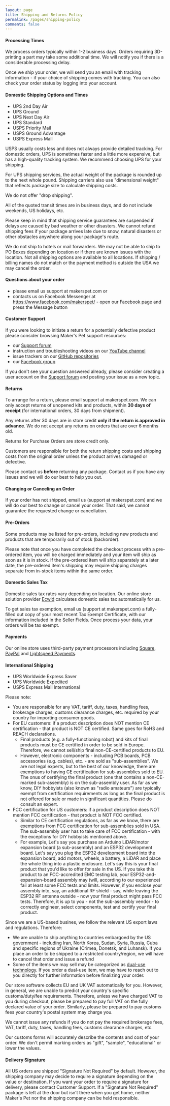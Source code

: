 ```yaml
---
layout: page
title: Shipping and Returns Policy
permalink: /pages/shipping-policy
comments: false
---
```


<h4 class="h4">Processing Times</h4>

<p>We process orders typically within 1-2 business days. Orders requiring 3D-printing a part may take some additional time.
We will notify you if there is a considerable processing delay.</p>

<p>Once we ship your order, we will send you an email with tracking information - if your choice of shipping comes with tracking. You can also check your order status by logging into your account.</p>

<h4 class="h4">Domestic Shipping Options and Times</h4>

<ul>
  <li>UPS 2nd Day Air</li>
  <li>UPS Ground</li>
  <li>UPS Next Day Air</li>
  <li>UPS Standard</li>
  <li>USPS Priority Mail</li>
  <li>USPS Ground Advantage</li>
  <li>USPS Express Mail</li>
</ul>

<p>USPS usually costs less and does not always provide detailed tracking. 
For domestic orders, UPS is sometimes faster and a little more expensive, but has a high-quality tracking system. We recommend choosing UPS for your shipping.</p>

<p>For UPS shipping services, the actual weight of the package is rounded up to the next whole pound. Shipping carriers also use "dimensional weight" that reflects package size to calculate shipping costs.</p>

<p>We do not offer "drop shipping".</p>

<p>All of the quoted transit times are in business days, and do not include weekends, US holidays, etc.</p>

<p>Please keep in mind that shipping service guarantees are suspended if delays are caused by bad weather or other disasters. We cannot refund shipping fees if your package arrives late due to snow, natural disasters or other obstacles anywhere along your package's route.</p>

<p>We do not ship to hotels or mail forwarders. We may not be able to ship to PO Boxes depending on location or if there are known issues with the location. Not all shipping options are available to all locations. If shipping / billing names do not match or the payment method is outside the USA we may cancel the order.</p>


<h4 class="h4">Questions about your order</h4>

<p><ul>
  <li>please email us support at makerspet.com or</li>
  <li>contacts us on Facebook Messenger at <a href="https://www.facebook.com/makerspet/">https://www.facebook.com/makerspet/</a>
- open our Facebook page and press the Message button</li>
</ul></p>


<h4 class="h4">Customer Support</h4>

<p>If you were looking to initiate a return for a potentially defective product please consider browsing Maker's Pet support resources:</p>
<p><ul>
  <li>our <a href="https://github.com/makerspet/support/discussions">Support forum</a></li>
  <li>instruction and troubleshooting videos on our <a href="https://youtube.com/@makerspet/">YouTube channel</a></li>
  <li>issue trackers on our <a href="https://github.com/makerspet">GitHub repositories</a></li>
  <li>our <a href="https://www.facebook.com/groups/243730868651472/">Facebook group</a></li>
</ul></p>

<p>If you don't see your question answered already, please consider creating a user account on the
<a href="https://github.com/makerspet/support/discussions">Support forum</a> and posting your issue as a new topic.</p>


<h4 class="h4">Returns</h4>

<p>To arrange for a return, please email support at makerspet.com. We can only accept returns of unopened kits and products, within <b>30 days of receipt</b> (for international orders, 30 days from shipment).</p>

<p>Any returns after 30 days are in store credit <b>only if the return is approved in advance</b>. We do not accept any returns on orders that are over 6 months old.</p>

<p>Returns for Purchase Orders are store credit only.</p>

<p>Customers are responsible for both the return shipping costs and shipping costs from the original order unless the product arrives damaged or defective.</p>

<p>Please contact us <b>before</b> returning any package. Contact us if you have any issues and we will do our best to help you out.</p>


<h4 class="h4">Changing or Canceling an Order</h4>

<p>If your order has not shipped, email us (support at makerspet.com) and we will do our best to change or cancel your order.
That said, we cannot guarantee the requested change or cancellation.</p>


<h4 class="h4">Pre-Orders</h4>

<p>Some products may be listed for pre-orders, including new products and products that are temporarily out of stock (backorder).</p>

<p>Please note that once you have completed the checkout process with a pre-ordered item, you will be charged immediately and your item will ship as soon as it is in stock. If the pre-ordered item will ship separately at a later date, the pre-ordered item's shipping may require shipping charges separate from in-stock items within the same order.</p>


<h4 class="h4">Domestic Sales Tax</h4>

<p>Domestic sales tax rates vary depending on location. Our online store solution provider
<a href="https://ecwid.com">Ecwid</a> calculates domestic sales tax automatically for us.</p>

<p>To get sales tax exemption, email us (support at makerspet.com) a fully-filled out copy of your most recent Tax Exempt Certificate, with our information included in the Seller Fields. Once process your data, your orders will be tax exempt.</p>


<h4 class="h4">Payments</h4>

<p>Our online store uses third-party payment processors including <a href="https://square.com/">Square</a>, <a href="https://paypal.com">PayPal</a> and <a href="https://www.lightspeedhq.com/ecom/lightspeed-payments/">Lightspeed Payments</a>.</p>


<h4 class="h4">International Shipping</h4>

<ul>
  <li>UPS Worldwide Express Saver</li>
  <li>UPS Worldwide Expedited</li>
  <li>USPS Express Mail International</li>
</ul>


<p>Please note:</p>

<ul>
  <li>You are responsible for any VAT, tariff, duty, taxes, handling fees, brokerage charges, customs clearance charges, etc. required by your country for importing consumer goods.</li>
  <li>For EU customers: if a product description does NOT mention CE certification - that product is NOT CE certified. Same goes for RoHS and REACH declarations.
  <ul>
    <li>Final products (e.g. a fully-functioning robot) and kits of final products must be CE certified in order to be sold in Europe. Therefore, we cannot sell/ship final non-CE-certified products to EU.</li>
    <li>However, electronic components - including PCB boards, PCB accessories (e.g. cables), etc. - are sold as "sub-assemblies". We are not legal experts, but to the best of our knowledge, there are exemptions to having CE certification for sub-assemblies sold to EU. The onus of certifying the final product (one that contains a non-CE-marked sub-assembly) is on the sub-assembly user. As far as we know, DIY hobbyists (also known as "radio amateurs") are typically exempt from certification requirements as long as the final product is not offered for sale or made in significant quantities. Please do consult an expert.</li>
  </ul>
  <li>FCC certification for US customers: if a product description does NOT mention FCC certification - that product is NOT FCC certified.
  <ul>
    <li>Similar to CE certification regulations, as far as we know, there are exemptions from FCC certification for sub-assemblies sold in USA. The sub-assembly user has to take care of FCC certification - with the exceptions for DIY hobbyists mentioned above.</li>
    <li>For example, Let's say you purchase an Arduino LiDAR/motor expansion board (a sub-assembly) and an ESP32 development board. Let's say you plug the ESP32 development board into the expansion board, add motors, wheels, a battery, a LiDAR and place the whole thing into a plastic enclosure. Let's say this is your final product that you'd like to offer for sale in the US. If you take this product to an FCC-accredited EMC testing lab, your ESP32-and-expansion-board assembly may (will, according to our experience) fail at least some FCC tests and limits. However, if you enclose your assembly into, say, an additional RF shield - say, while leaving the ESP32 RF antenna outside - now your final product might pass FCC tests. Therefore, it is up to you - not the sub-assembly vendor - to correctly engineer, select components, test and certify your final product.</li>
  </ul>
</ul>

<p>Since we are a US-based busines, we follow the relevant US export laws and regulations. Therefore:
<ul>
  <li>We are unable to ship anything to countries embargoed by the US government - including Iran, North Korea, Sudan, Syria, Russia, Cuba and specific regions of Ukraine (Crimea, Donetsk, and Luhansk). If you place an order to be shipped to a restricted country/region, we will have to cancel that order and issue a refund</li>
  <li>Some of the items we may sell may be categorized as <a href="https://www.bis.gov/ear/title-15/subtitle-b/chapter-vii/subchapter-c/part-730/ss-7303-dual-use-and-other-types-items">dual-use technology</a>. If you order a dual-use item, we may have to reach out to you directly for further information before finalizing your order.</li>
</ul>
</p>

<p>Our store software collects EU and UK VAT automatically for you. However, in general, we are unable to predict your country's specific customs/duty/fee requirements. Therefore, unless we have charged VAT to you during checkout, please be prepared to pay full VAT on the fully declared value of your order. Similarly, please be prepared to pay customs fees your country's postal system may charge you.</p>

<p>We cannot issue any refunds if you do not pay the required brokerage fees, VAT, tariff, duty, taxes, handling fees, customs clearance charges, etc.</p>

<p>Our customs forms will accurately describe the contents and cost of your order. We don't permit marking orders as "gift", "sample", "educational" or lower the values.</p>


<h4 class="h4">Delivery Signature</h4>

<p>All US orders are shipped "Signature Not Required" by default. However, the shipping company may decide to require a signature depending on the value or destination. If you want your order to require a signature for delivery, please contact Customer Support. If a "Signature Not Required" package is left at the door but isn’t there when you get home, neither Maker's Pet nor the shipping company can be held responsible.</p>
